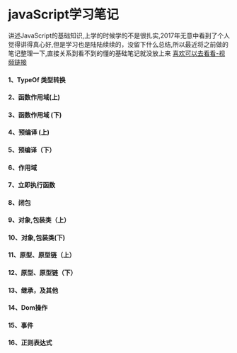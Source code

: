 # javaScript学习笔记
  讲述JavaScript的基础知识,上学的时候学的不是很扎实,2017年无意中看到了个人觉得讲得真心好,但是学习也是陆陆续续的，没留下什么总结,所以最近将之前做的笔记整理一下,直接关系到看不到的懂的基础笔记就没放上来 [喜欢可以去看看-视频链接](https://ke.qq.com/course/231577?taid=2841395744442521)
  
 #### 1、TypeOf 类型转换
 #### 2、函数作用域(上)
 #### 3、函数作用域 (下)
 #### 4、预编译 (上)
 #### 5、预编译（下）
 #### 6、作用域 
 #### 7、立即执行函数
 #### 8、闭包
 #### 9、对象,包装类（上）
 #### 10、对象,包装类(下)
 #### 11、原型、原型链（上）
 #### 12、原型、原型链（下）
 #### 13、继承，及其他
 #### 14、Dom操作
 #### 15、事件 
 #### 16、正则表达式

